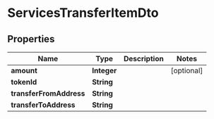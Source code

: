 

# ServicesTransferItemDto


## Properties

| Name | Type | Description | Notes |
|------------ | ------------- | ------------- | -------------|
|**amount** | **Integer** |  |  [optional] |
|**tokenId** | **String** |  |  |
|**transferFromAddress** | **String** |  |  |
|**transferToAddress** | **String** |  |  |



